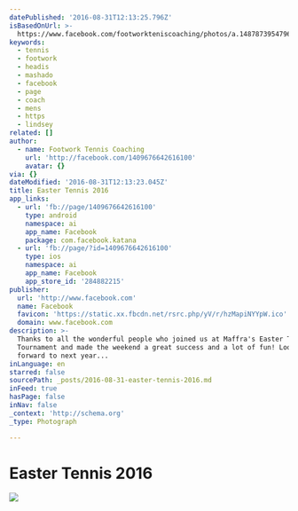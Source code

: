 ```yaml
---
datePublished: '2016-08-31T12:13:25.796Z'
isBasedOnUrl: >-
  https://www.facebook.com/footworkteniscoaching/photos/a.1487873954796368.1073741829.1409676642616100/1693134887603606/?type=3
keywords:
  - tennis
  - footwork
  - headis
  - mashado
  - facebook
  - page
  - coach
  - mens
  - https
  - lindsey
related: []
author:
  - name: Footwork Tennis Coaching
    url: 'http://facebook.com/1409676642616100'
    avatar: {}
via: {}
dateModified: '2016-08-31T12:13:23.045Z'
title: Easter Tennis 2016
app_links:
  - url: 'fb://page/1409676642616100'
    type: android
    namespace: ai
    app_name: Facebook
    package: com.facebook.katana
  - url: 'fb://page/?id=1409676642616100'
    type: ios
    namespace: ai
    app_name: Facebook
    app_store_id: '284882215'
publisher:
  url: 'http://www.facebook.com'
  name: Facebook
  favicon: 'https://static.xx.fbcdn.net/rsrc.php/yV/r/hzMapiNYYpW.ico'
  domain: www.facebook.com
description: >-
  Thanks to all the wonderful people who joined us at Maffra's Easter Tennis
  Tournament and made the weekend a great success and a lot of fun! Looking
  forward to next year...
inLanguage: en
starred: false
sourcePath: _posts/2016-08-31-easter-tennis-2016.md
inFeed: true
hasPage: false
inNav: false
_context: 'http://schema.org'
_type: Photograph

---
```

# Easter Tennis 2016
![](https://s3-us-west-2.amazonaws.com/the-grid-img/p/11ae604039a2411d9ebd8f040a0e49e6505bbc9e.jpg)